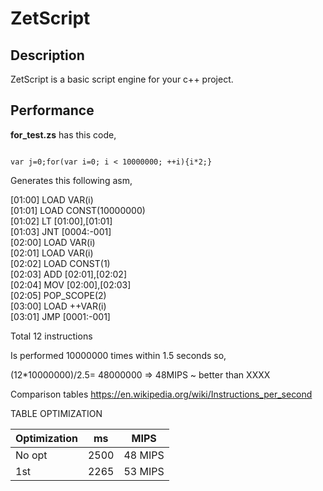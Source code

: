 # ZetScript

<h2>Description</h2>


ZetScript is a basic script engine for your c++ project.




<h2>Performance</h2>



<b>for_test.zs</b> has this code,

<code>
var j=0;for(var i=0; i < 10000000; ++i){i*2;}
</code>

Generates this following asm,



[01:00]	LOAD	VAR(i)<br>
[01:01]	LOAD	CONST(10000000)<br>
[01:02]	LT	[01:00],[01:01]<br>
[01:03]	JNT	[0004:-001]<br>
[02:00]	LOAD	VAR(i)<br>
[02:01]	LOAD	VAR(i)<br>
[02:02]	LOAD	CONST(1)<br>
[02:03]	ADD	[02:01],[02:02]<br>
[02:04]	MOV	[02:00],[02:03]<br>
[02:05]	POP_SCOPE(2)<br>
[03:00]	LOAD	++VAR(i)<br>
[03:01]	JMP	[0001:-001]<br>





Total 12 instructions


Is performed 10000000 times within 1.5 seconds so,

(12*10000000)/2.5= 48000000 => 48MIPS ~ better than XXXX 

Comparison tables https://en.wikipedia.org/wiki/Instructions_per_second

TABLE OPTIMIZATION

Optimization|   ms  |   MIPS
------------|-------|--------- 
No opt      |  2500 |  48 MIPS       
1st         |  2265 |  53 MIPS






